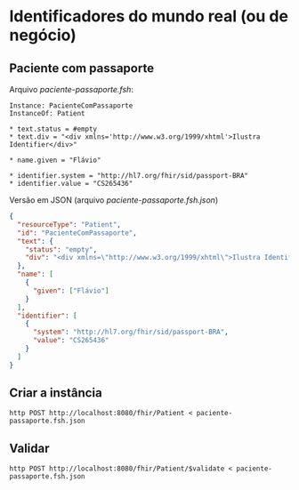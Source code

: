 # Identificadores do mundo real (ou de negócio)

## Paciente com passaporte

Arquivo _paciente-passaporte.fsh_:

```
Instance: PacienteComPassaporte
InstanceOf: Patient

* text.status = #empty
* text.div = "<div xmlns='http://www.w3.org/1999/xhtml'>Ilustra Identifier</div>"

* name.given = "Flávio"

* identifier.system = "http://hl7.org/fhir/sid/passport-BRA"
* identifier.value = "CS265436"
```

Versão em JSON (arquivo _paciente-passaporte.fsh.json_)

```json
{
  "resourceType": "Patient",
  "id": "PacienteComPassaporte",
  "text": {
    "status": "empty",
    "div": "<div xmlns=\"http://www.w3.org/1999/xhtml\">Ilustra Identifier</div>"
  },
  "name": [
    {
      "given": ["Flávio"]
    }
  ],
  "identifier": [
    {
      "system": "http://hl7.org/fhir/sid/passport-BRA",
      "value": "CS265436"
    }
  ]
}
```

## Criar a instância

```shell
http POST http://localhost:8080/fhir/Patient < paciente-passaporte.fsh.json
```

## Validar

```shell
http POST http://localhost:8080/fhir/Patient/$validate < paciente-passaporte.fsh.json
```
